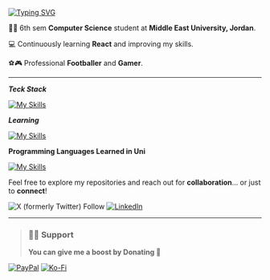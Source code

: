 [![Typing SVG](https://readme-typing-svg.demolab.com?font=Roboto&size=36&duration=2500&color=F0FFFF&vCenter=true&width=435&lines=Front-End+Developer;Prompt+Engineer;Low-Code+Developer)](https://git.io/typing-svg)


👨‍🎓 6th sem **Computer Science** student at **Middle East University, Jordan**.

💻 Continuously learning **React** and improving my skills.

⚽🎮 Professional **Footballer** and **Gamer**.

---

***Teck Stack***

[![My Skills](https://skillicons.dev/icons?i=html,css,js,react,bootstrap,git,github,vercel,netlify)](https://skillicons.dev)

***Learning***

[![My Skills](https://skillicons.dev/icons?i=tailwind,ts,next)](https://skillicons.dev)

**Programming Languages Learned in Uni**

[![My Skills](https://skillicons.dev/icons?i=cpp,java,cs,js,python)](https://skillicons.dev)

Feel free to explore my repositories and reach out for **collaboration**... or just to **connect**! 

![X (formerly Twitter) Follow](https://img.shields.io/twitter/follow/mohadev01)
[![LinkedIn](https://custom-icon-badges.demolab.com/badge/LinkedIn-0A66C2?logo=linkedin-white&logoColor=fff)](https://www.linkedin.com/in/mohadev)

---

> ### 🙋‍♂️ Support
> **You can give me a boost by Donating 🤞**

[![PayPal](https://img.shields.io/badge/PayPal-00457C?style=for-the-badge&logo=paypal&logoColor=white)](https://paypal.me/mohayounis) [![Ko-Fi](https://img.shields.io/badge/Ko--fi-F16061?style=for-the-badge&logo=ko-fi&logoColor=white)](https://ko-fi.com/mohadev01)
